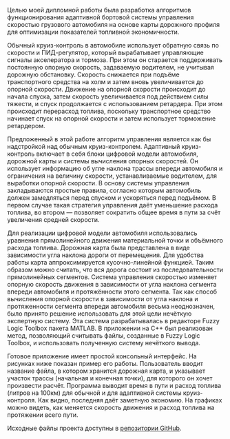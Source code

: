 Целью моей дипломной работы была разработка алгоритмов функционирования адаптивной бортовой системы управления скоростью грузового автомобиля на основе карты дорожного профиля для оптимизации показателей топливной экономичности.

Обычный круиз-контроль в автомобиле использует обратную связь по скорости и ПИД-регулятор, который вырабатывает управляющие сигналы акселератора и тормоза. При этом он старается поддерживать постоянную опорную скорость, задаваемую водителем, не учитывая дорожную обстановку. Скорость снижается при подъёме транспортного средства на холм и затем вновь увеличивается до опорной скорости. Движение на опорной скорости происходит до начала спуска, затем скорость увеличивается под действием силы тяжести, и спуск продолжается с использованием ретардера. При этом происходит перерасход топлива, поскольку транспортное средство начинает спуск на опорной скорости и затем использует торможение ретардером.

Предложенный в этой работе алгоритм управления является как бы надстройкой над обычным круиз-контролем. Адаптивный круиз-контроль включает в себя блоки цифровой модели автомобиля, дорожной карты и системы вычисления опорных скоростей. Он использует информацию об угле наклона трассы впереди автомобиля и ограничения на величину скорости, устанавливаемые водителем, для выработки опорной скорости. В основу системы управления закладываются простые правила, согласно которым автомобиль должен замедляться перед спуском и ускоряться перед подъёмом. В первом случае такая стратегия управления даёт уменьшение расхода топлива, во втором — позволяет сократить общее время в пути за счёт увеличения средней скорости.

Для реализации цифровой модели автомобиля использовались уравнения прямолинейного движения материальной точки и объёмного расхода топлива. Дорожная карта была представлена в виде зависимости угла наклона дороги от перемещения. Для удобства работы карта аппроксимируется кусочно-линейной функцией. Таким образом можно считать, что вся дорога состоит из последовательности прямолинейных сегментов. Система управления скоростью изменяет опорную скорость движения в зависимости от угла наклона сегмента впереди автомобиля и протяжённости этого сегмента. Так как способ вычисления опорной скорости в зависимости от угла наклона и протяженности сегмента впереди автомобиля весьма неоднозначен, было принято решение использовать для этой цели нечёткую экспертную систему. Эта система разрабатывалась в редакторе Fuzzy Logic Toolbox пакета MATLAB. В приложении на C++ был реализован метод, позволяющий считывать файлы, созданные в Fuzzy Logic Toolbox, и использовать полученную систему нечёткого вывода.

Готовое приложение имеет простой консольный интерфейс. На рисунках ниже показан пример его работы. Пользователь вводит название файла, в котором хранится дорожная карта, и указывает участок трассы (начальная и конечная точки), для которого он хочет произвести расчёт. Программа выводит время в пути и расход топлива (литров на 100км) для обычной и для адаптивной системы круиз-контроля. Как видно, последняя даёт заметную экономию. На графиках можно видеть, как меняется скорость движения и расход топлива на протяжении всего пути.

Исходные файлы проекта доступны в [репозитории GitHub](https://github.com/artemiysmekhov84/AdaptiveCruiseControl).
